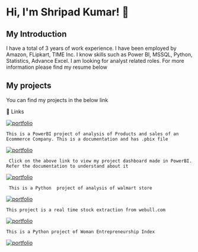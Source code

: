 
# Hi, I'm Shripad Kumar! 👋

## My Introduction
I have a total of 3 years of work experience. I have been employed by Amazon, FLipkart, TIME Inc.
I know skills such as Power BI, MSSQL, Python, Statistics, Advance Excel. I am looking for analyst related roles. For more information please find my resume below

## My projects

You can find my projects in the below link 


🔗 Links 

 [![portfolio](https://img.shields.io/badge/POWER_BI_Product_and_sales_dashboard-4A154B?style=for-the-badge&logo=ko-fi&logoColor=white)](https://github.com/Shripad0618/My-Projects/tree/main/Sales%20dashboard)

    This is a PowerBI project of analysis of Products and sales of an Ecommerce Company. This is a documentation and has .pbix file

 [![portfolio](https://img.shields.io/badge/My_sales_dashboard_project-5C2D9?style=for-the-badge&logo=ko-fi&logoColor=white)](https://app.powerbi.com/view?r=eyJrIjoiOGQ0Yjc0MzktNDQ2ZS00YzAwLWJjMmItMjA5NjQxNzE3OTI4IiwidCI6IjM5MzQwNGFhLTc0MmEtNGY2Yy04ZDY3LWNjNThmODBlYzE0NyJ9&pageName=ReportSection)
     
     Click on the above link to view my project dashboard made in PowerBI. Refer the documentation to understand about it
 
[![portfolio](https://img.shields.io/badge/Walmart_store_sale_Analysis-D14836?style=for-the-badge&logo=ko-fi&logoColor=white)](https://github.com/Shripad0618/My-Projects/tree/main/1577429980_walmart_store_sales) 

     This is a Python  project of analysis of walmart store  
[![portfolio](https://img.shields.io/badge/Real_time_stock_extraction-8B89CC?style=for-the-badge&logo=ko-fi&logoColor=white)](https://github.com/Shripad0618/My-Projects/tree/main/Real%20Time%20Stock%20Data)

    This project is a real time stock extraction from webull.com 

[![portfolio](https://img.shields.io/badge/Woman_Entrepreneurship_Index-1877F2?style=for-the-badge&logo=ko-fi&logoColor=white)](https://github.com/Shripad0618/My-Projects/tree/main/Woman%20Entrepreneurship%20Index)
    
    
    This is a Python project of Woman Entrepreneurship Index
 [![portfolio](https://img.shields.io/badge/My_Resume-5C2D91?style=for-the-badge&logo=ko-fi&logoColor=white)](https://drive.google.com/file/d/1ExwWgRaHsag0UmnG972A6ctve_Y-rT8o/view?usp=sharing)
 




